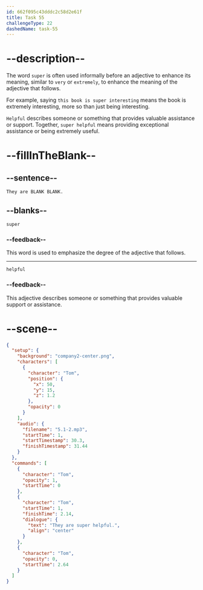 ```yaml
---
id: 662f095c43dddc2c58d2e61f
title: Task 55
challengeType: 22
dashedName: task-55
---
```


<!-- (Audio) Tom: They are super helpful. -->

# --description--

The word `super` is often used informally before an adjective to enhance its meaning, similar to `very` or `extremely`, to enhance the meaning of the adjective that follows.

For example, saying `this book is super interesting` means the book is extremely interesting, more so than just being interesting.

`Helpful` describes someone or something that provides valuable assistance or support. Together, `super helpful` means providing exceptional assistance or being extremely useful.

# --fillInTheBlank--

## --sentence--

`They are BLANK BLANK.`

## --blanks--

`super`

### --feedback--

This word is used to emphasize the degree of the adjective that follows.

---

`helpful`

### --feedback--

This adjective describes someone or something that provides valuable support or assistance.

# --scene--

```json
{
  "setup": {
    "background": "company2-center.png",
    "characters": [
      {
        "character": "Tom",
        "position": {
          "x": 50,
          "y": 15,
          "z": 1.2
        },
        "opacity": 0
      }
    ],
    "audio": {
      "filename": "5.1-2.mp3",
      "startTime": 1,
      "startTimestamp": 30.3,
      "finishTimestamp": 31.44
    }
  },
  "commands": [
    {
      "character": "Tom",
      "opacity": 1,
      "startTime": 0
    },
    {
      "character": "Tom",
      "startTime": 1,
      "finishTime": 2.14,
      "dialogue": {
        "text": "They are super helpful.",
        "align": "center"
      }
    },
    {
      "character": "Tom",
      "opacity": 0,
      "startTime": 2.64
    }
  ]
}
```
